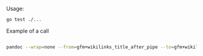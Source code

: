 Usage:

``` bash
go test ./...
```


Example of a call

``` bash

pandoc --wrap=none --from=gfm+wikilinks_title_after_pipe --to=gfm+wikilinks_title_after_pipe --lua-filter=remove_emphasis.lua --lua-filter=remove_emoji.lua --lua-filter=trim_link_names.lua --lua-filter=link.lua

```